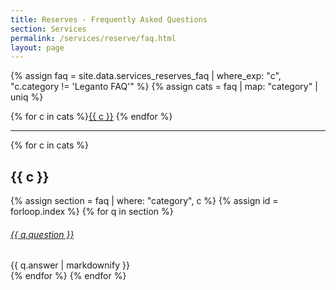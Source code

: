 ```yaml
---
title: Reserves - Frequently Asked Questions
section: Services
permalink: /services/reserve/faq.html
layout: page
---
```

{% assign faq = site.data.services_reserves_faq | where_exp: "c", "c.category != 'Leganto FAQ'" %}
{% assign cats = faq | map: "category" | uniq %}

<div class="text-center py-3">
{% for c in cats %}<a href="#{{ c | slugify }}" class="btn btn-secondary btn-sm my-2" >{{ c }}</a>
{% endfor %}
</div>

<hr>

{% for c in cats %}
## {{ c }} 

{% assign section = faq | where: "category", c %}
{% assign id = forloop.index %}
{% for q in section %}
<div class="card my-3">
    <div class="card-header">
        <h6 class="card-title mb-0">
            <a data-toggle="collapse" href="#collapse{{ id }}{{ forloop.index }}">{{ q.question }} <span class="fas fa-chevron-down smalltxt"></span></a>
        </h6>
    </div>
    <div id="collapse{{ id }}{{ forloop.index }}" class="collapse">
        <div class="card-body">{{ q.answer | markdownify }}</div>
    </div>
</div> 
{% endfor %}
{% endfor %}

